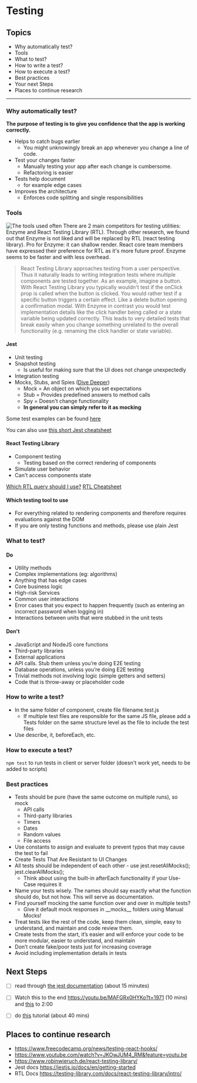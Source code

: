 # Testing

## Topics

- Why automatically test?
- Tools
- What to test?
- How to write a test?
- How to execute a test?
- Best practices
- Your next Steps
- Places to continue research





---

### Why automatically test?
**The purpose of testing is to give you confidence that the app is working correctly.**
- Helps to catch bugs earlier
    - You might unknowingly break an app whenever you change a line of code.
- Test your changes faster
    - Manually testing your app after each change is cumbersome.
    - Refactoring is easier
- Tests help document
    - for example edge cases
- Improves the architecture
    - Enforces code splitting and single responsibilities



### Tools
![The tools used often](https://i.imgur.com/sxEsfOJ.png)
There are 2 main competitors for testing utilities: Enzyme and React Testing Library (RTL). Through other research, we found out that Enzyme is not liked and will be replaced by RTL (react testing library). Pro for Enzyme: it can shallow render. React core team members have expressed their preference for RTL as it's more future proof. Enzyme seems to be faster and with less overhead.

> React Testing Library approaches testing from a user perspective. Thus it naturally leads to writing integration tests where multiple components are tested together.
> As an example, imagine a button. With React Testing Library you typically wouldn't test if the onClick prop is called when the button is clicked. You would rather test if a specific button triggers a certain effect. Like a delete button opening a confirmation modal.
> With Enzyme in contrast you would test implementation details like the click handler being called or a state variable being updated correctly. This leads to very detailed tests that break easily when you change something unrelated to the overall functionality (e.g. renaming the click handler or state variable).

#### Jest
* Unit testing
* Snapshot testing
    * Is useful for making sure that the UI does not change unexpectedly
* Integration testing
* Mocks, Stubs, and Spies ([Dive Deeper](https://youtu.be/GTaVTa4QuAM?t=119))
    * Mock = An object on which you set expectations
    * Stub = Provides predefined answers to method calls
    * Spy = Doesn't change functionality
    * **In general you can simply refer to it as mocking**

Some test examples can be found [here](https://github.com/sapegin/jest-cheat-sheet)

You can also use [this short Jest cheatsheet](https://devhints.io/jest)

#### React Testing Library
* Component testing
    * Testing based on the correct rendering of components
* Simulate user behavior
* Can't access components state

[Which RTL query should I use?](https://testing-library.com/docs/guide-which-query/)
[RTL Cheatsheet](https://raw.githubusercontent.com/testing-library/react-testing-library/master/other/cheat-sheet.pdf)

#### Which testing tool to use
* For everything related to rendering components and therefore requires evaluations against the DOM
* If you are only testing functions and methods, please use plain Jest

### What to test?
#### Do
* Utility methods
* Complex implementations (eg: algorithms)
* Anything that has edge cases
* Core business logic
* High-risk Services
* Common user interactions
* Error cases that you expect to happen frequently (such as entering an incorrect password when logging in)
* Interactions between units that were stubbed in the unit tests

#### Don't
* JavaScript and NodeJS core functions
* Third-party libraries
* External applications
* API calls. Stub them unless you’re doing E2E testing
* Database operations, unless you’re doing E2E testing
* Trivial methods not involving logic (simple getters and setters)
* Code that is throw-away or placeholder code

### How to write a test?
- In the same folder of component, create file filename.test.js
    - If multiple test files are responsible for the same JS file, please add a Tests folder on the same structure level as the file to include the test files
- Use describe, it, beforeEach, etc.

### How to execute a test?
`npm test` to run tests in client or server folder (doesn't work yet, needs to be added to scripts)


### Best practices
* Tests should be pure (have the same outcome on multiple runs), so mock
    * API calls
    * Third-party libraries
    * Timers
    * Dates
    * Random values
    * File access
* Use constants to assign and evaluate to prevent typos that may cause the test to fail
* Create Tests That Are Resistant to UI Changes
* All tests should be independent of each other - use jest.resetAllMocks(); jest.clearAllMocks();
    * Think about using the built-in afterEach functionality if your Use-Case requires it
* Name your tests wisely. The names should say exactly what the function should do, but not how. This will serve as documentation.
* Find yourself mocking the same function over and over in multiple tests?
    * Give it default mock responses in \_\_mocks\_\_ folders using Manual Mocks!
* Treat tests like the rest of the code, keep them clean, simple, easy to understand, and maintain and code review them.
* Create tests from the start, it’s easier and will enforce your code to be more modular, easier to understand, and maintain
* Don’t create fake/poor tests just for increasing coverage
* Avoid including implementation details in tests




## Next Steps

- [ ] read through [the jest documentation](https://jestjs.io/docs/en/getting-started) (about 15 minutes)
- [ ] Watch this to the end https://youtu.be/MAFGRx0HYKo?t=1971 (10 mins) and [this](https://youtu.be/GTaVTa4QuAM?t=27) to 2:00
- [ ] do [this](https://jkettmann.com/beginners-guide-to-testing-react) tutorial (about 40 mins)


## Places to continue research
- https://www.freecodecamp.org/news/testing-react-hooks/
- https://www.youtube.com/watch?v=JKOwJUM4_RM&feature=youtu.be
- https://www.robinwieruch.de/react-testing-library/
- Jest docs https://jestjs.io/docs/en/getting-started
- RTL Docs https://testing-library.com/docs/react-testing-library/intro/

